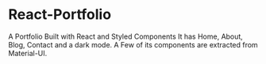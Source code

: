 # React-Portfolio
A Portfolio Built with React and Styled Components It has Home, About, Blog, Contact and a dark mode. A Few of its components are extracted from Material-UI.
